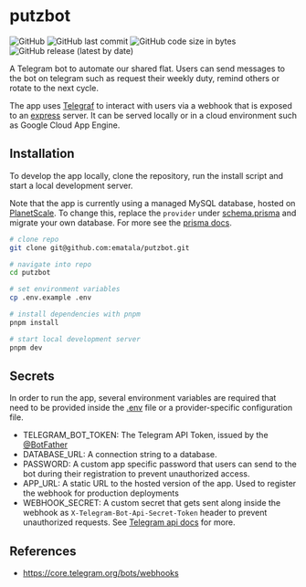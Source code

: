 # putzbot

![GitHub](https://img.shields.io/github/license/ematala/putzbot)
![GitHub last commit](https://img.shields.io/github/last-commit/ematala/putzbot)
![GitHub code size in bytes](https://img.shields.io/github/languages/code-size/ematala/putzbot)
![GitHub release (latest by date)](https://img.shields.io/github/v/release/ematala/putzbot)

A Telegram bot to automate our shared flat. Users can send messages to the bot on telegram such as request their weekly duty, remind others or rotate to the next cycle.

The app uses [Telegraf](https://telegraf.js.org/index.html) to interact with users via a webhook that is exposed to an [express](https://expressjs.com/) server. It can be served locally or in a cloud environment such as Google Cloud App Engine.

## Installation

To develop the app locally, clone the repository, run the install script and start a local development server.

Note that the app is currently using a managed MySQL database, hosted on [PlanetScale](https://planetscale.com/). To change this, replace the `provider` under [schema.prisma](./prisma/schema.prisma) and migrate your own database. For more see the [prisma docs](https://www.prisma.io/docs).

```sh
# clone repo
git clone git@github.com:ematala/putzbot.git

# navigate into repo
cd putzbot

# set environment variables
cp .env.example .env

# install dependencies with pnpm
pnpm install

# start local development server
pnpm dev
```

## Secrets

In order to run the app, several environment variables are required that need to be provided inside the [.env](./.env.example) file or a provider-specific configuration file.

- TELEGRAM_BOT_TOKEN: The Telegram API Token, issued by the [@BotFather](https://t.me/BotFather)
- DATABASE_URL: A connection string to a database.
- PASSWORD: A custom app specific password that users can send to the bot during their registration to prevent unauthorized access.
- APP_URL: A static URL to the hosted version of the app. Used to register the webhook for production deployments
- WEBHOOK_SECRET: A custom secret that gets sent along inside the webhook as `X-Telegram-Bot-Api-Secret-Token` header to prevent unauthorized requests. See [Telegram api docs](https://core.telegram.org/bots/api#setwebhook) for more.

## References

- https://core.telegram.org/bots/webhooks
